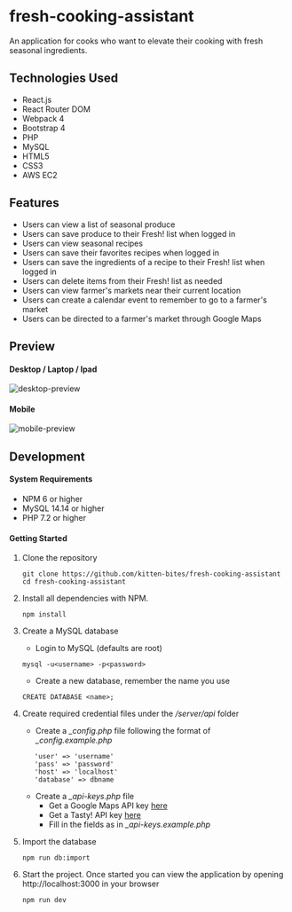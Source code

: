 # fresh-cooking-assistant
An application for cooks who want to elevate their cooking with fresh seasonal ingredients.

## Technologies Used
- React.js
- React Router DOM
- Webpack 4
- Bootstrap 4
- PHP
- MySQL
- HTML5
- CSS3
- AWS EC2

## Features

- Users can view a list of seasonal produce
- Users can save produce to their Fresh! list when logged in
- Users can view seasonal recipes
- Users can save their favorites recipes when logged in
- Users can save the ingredients of a recipe to their Fresh! list when logged in
- Users can delete items from their Fresh! list as needed
- Users can view farmer's markets near their current location
- Users can create a calendar event to remember to go to a farmer's market
- Users can be directed to a farmer's market through Google Maps

## Preview

#### Desktop / Laptop / Ipad

![desktop-preview](https://user-images.githubusercontent.com/36774670/70952187-5bd2c680-201a-11ea-8f11-281a2d0bc7f5.png)

#### Mobile

![mobile-preview](https://user-images.githubusercontent.com/36774670/70952188-5bd2c680-201a-11ea-98aa-9de95c2a57df.png)

## Development

#### System Requirements

- NPM 6 or higher
- MySQL 14.14 or higher
- PHP 7.2 or higher

#### Getting Started

1. Clone the repository

    ```shell
    git clone https://github.com/kitten-bites/fresh-cooking-assistant
    cd fresh-cooking-assistant
    ```

1. Install all dependencies with NPM.
 
    ```shell
    npm install
    ```

1. Create a MySQL database

    + Login to MySQL (defaults are root)
    ```shell
    mysql -u<username> -p<password>
     ```
    + Create a new database, remember the name you use
    ```shell
    CREATE DATABASE <name>;
     ```

1. Create required credential files under the */server/api* folder

     + Create a *_config.php* file following the format of *_config.example.php*
      ```shell
         'user' => 'username'
         'pass' => 'password'
         'host' => 'localhost'
         'database' => dbname
      ```
      + Create a *_api-keys.php* file
          + Get a Google Maps API key [here](https://developers.google.com/maps/documentation/javascript/get-api-key)
          + Get a Tasty! API key [here](https://rapidapi.com/apidojo/api/tasty)
          + Fill in the fields as in *_api-keys.example.php*

1. Import the database

    ```shell
    npm run db:import
    ```

1. Start the project. Once started you can view the application by opening http://localhost:3000 in your browser
    ```shell
    npm run dev
    ```
